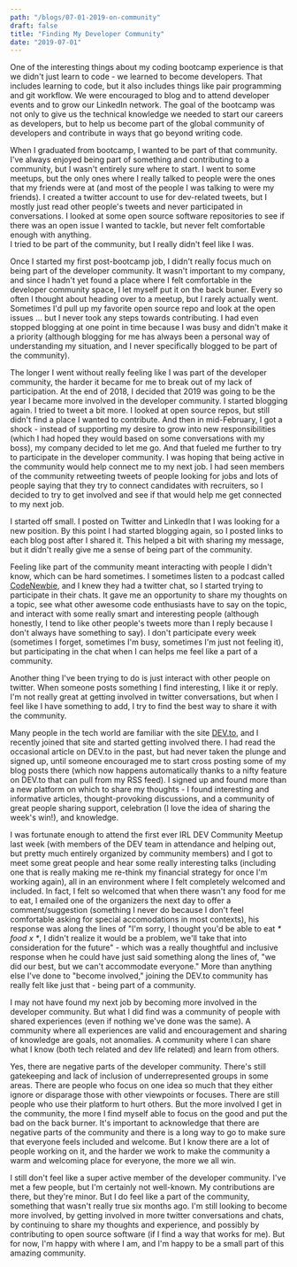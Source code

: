 ```yaml
---
path: "/blogs/07-01-2019-on-community"
draft: false 
title: "Finding My Developer Community"
date: "2019-07-01"
---
```


One of the interesting things about my coding bootcamp experience is that we didn't just learn to code - we learned to become developers. That includes learning to code, but it also includes things like pair programming and git workflow. We were encouraged to blog and to attend developer events and to grow our LinkedIn network. The goal of the bootcamp was not only to give us the technical knowledge we needed to start our careers as developers, but to help us become part of the global community of developers and contribute in ways that go beyond writing code.

When I graduated from bootcamp, I wanted to be part of that community. I've always enjoyed being part of something and contributing to a community, but I wasn't entirely sure where to start. I went to some meetups, but the only ones where I really talked to people were the ones that my friends were at (and most of the people I was talking to were my friends). I created a twitter account to use for dev-related tweets, but I mostly just read other people's tweets and never participated in conversations. I looked at some open source software repositories to see if there was an open issue I wanted to tackle, but never felt comfortable enough with anything.  
I tried to be part of the community, but I really didn't feel like I was.

Once I started my first post-bootcamp job, I didn't really focus much on being part of the developer community. It wasn't important to my company, and since I hadn't yet found a place where I felt comfortable in the developer community space, I let myself put it on the back buner. Every so often I thought about heading over to a meetup, but I rarely actually went. Sometimes I'd pull up my favorite open source repo and look at the open issues ... but I never took any steps towards contributing. I had even stopped blogging at one point in time because I was busy and didn't make it a priority (although blogging for me has always been a personal way of understanding my situation, and I never specifically blogged to be part of the community).

The longer I went without really feeling like I was part of the developer community, the harder it became for me to break out of my lack of participation. At the end of 2018, I decided that 2019 was going to be the year I became more involved in the developer community. I started blogging again. I tried to tweet a bit more. I looked at open source repos, but still didn't find a place I wanted to contribute. And then in mid-February, I got a shock - instead of supporting my desire to grow into new responsibilities (which I had hoped they would based on some conversations with my boss), my company decided to let me go. And that fueled me further to try to participate in the developer community. I was hoping that being active in the community would help connect me to my next job. I had seen members of the community retweeting tweets of people looking for jobs and lots of people saying that they try to connect candidates with recruiters, so I decided to try to get involved and see if that would help me get connected to my next job.

I started off small. I posted on Twitter and LinkedIn that I was looking for a new position. By this point I had started blogging again, so I posted links to each blog post after I shared it. This helped a bit with sharing my message, but it didn't really give me a sense of being part of the community.

Feeling like part of the community meant interacting with people I didn't know, which can be hard sometimes. I sometimes listen to a podcast called [CodeNewbie](https://www.codenewbie.org/), and I knew they had a twitter chat, so I started trying to participate in their chats. It gave me an opportunity to share my thoughts on a topic, see what other awesome code enthusiasts have to say on the topic, and interact with some really smart and interesting people (although honestly, I tend to like other people's tweets more than I reply because I don't always have something to say). I don't participate every week (sometimes I forget, sometimes I'm busy, sometimes I'm just not feeling it), but participating in the chat when I can helps me feel like a part of a community.

Another thing I've been trying to do is just interact with other people on twitter. When someone posts something I find interesting, I like it or reply. I'm not really great at getting involved in twitter conversations, but when I feel like I have something to add, I try to find the best way to share it with the community.

Many people in the tech world are familiar with the site [DEV.to](DEV.to), and I recently joined that site and started getting involved there. I had read the occasional article on DEV.to in the past, but had never taken the plunge and signed up, until someone encouraged me to start cross posting some of my blog posts there (which now happens automatically thanks to a nifty feature on DEV.to that can pull from my RSS feed). I signed up and found more than a new platform on which to share my thoughts - I found interesting and informative articles, thought-provoking discussions, and a community of great people sharing support, celebration (I love the idea of sharing the week's win!), and knowledge.

I was fortunate enough to attend the first ever IRL DEV Community Meetup last week (with members of the DEV team in attendance and helping out, but pretty much entirely organized by community members) and I got to meet some great people and hear some really interesting talks (including one that is really making me re-think my financial strategy for once I'm working again), all in an environment where I felt completely welcomed and included. In fact, I felt so welcomed that when there wasn't any food for me to eat, I emailed one of the organizers the next day to offer a comment/suggestion (something I never do because I don't feel comfortable asking for special accomodations in most contexts), his response was along the lines of "I'm sorry, I thought you'd be able to eat _* food x *_, I didn't realize it would be a problem, we'll take that into consideration for the future" - which was a really thoughtful and inclusive response when he could have just said something along the lines of, "we did our best, but we can't accommodate everyone." More than anything else I've done to "become involved," joining the DEV.to community has really felt like just that - being part of a community.

I may not have found my next job by becoming more involved in the developer community. But what I did find was a community of people with shared experiences (even if nothing we've done was the same). A community where all experiences are valid and encouragement and sharing of knowledge are goals, not anomalies. A community where I can share what I know (both tech related and dev life related) and learn from others.

Yes, there are negative parts of the developer community. There's still gatekeeping and lack of inclusion of underrepresented groups in some areas. There are people who focus on one idea so much that they either ignore or disparage those with other viewpoints or focuses. There are still people who use their platform to hurt others. But the more involved I get in the community, the more I find myself able to focus on the good and put the bad on the back burner. It's important to acknowledge that there are negative parts of the community and there is a long way to go to make sure that everyone feels included and welcome. But I know there are a lot of people working on it, and the harder we work to make the community a warm and welcoming place for everyone, the more we all win.

I still don't feel like a super active member of the developer community. I've met a few people, but I'm certainly not well-known. My contributions are there, but they're minor. But I do feel like a part of the community, something that wasn't really true six months ago. I'm still looking to become more involved, by getting involved in more twitter conversations and chats, by continuing to share my thoughts and experience, and possibly by contributing to open source software (if I find a way that works for me). But for now, I'm happy with where I am, and I'm happy to be a small part of this amazing community.
